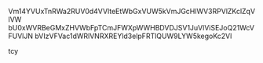 Vm14YVUxTnRWa2RUV0d4VVlteEtWbGxVUW5kVmJGcHlWV3RPVlZKclZqVlVW
bU0xWVRBeGMxZHVWbFpTCmJFWXpWWHBDVDJSV1JuVlViSEJoQ21WcVFUVlJN
bVIzVFVac1dWRlVNRXREYld3elpFRTlQUW9LYW5kegoKc2Vl

tcy